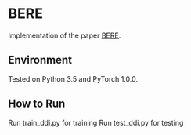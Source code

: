 # BERE
Implementation of the paper [BERE](https://arxiv.org/).

## Environment
Tested on Python 3.5 and PyTorch 1.0.0.

## How to Run
Run train_ddi.py for training
Run test_ddi.py for testing
